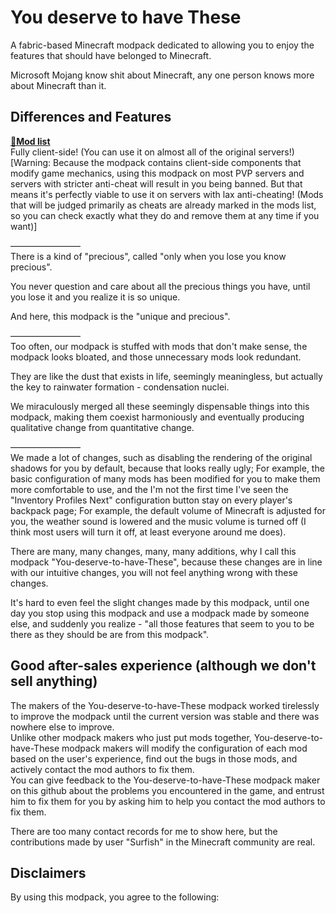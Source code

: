 # You deserve to have These

A fabric-based Minecraft modpack dedicated to allowing you to enjoy the features that should have belonged to Minecraft.  

Microsoft Mojang know shit about Minecraft, any one person knows more about Minecraft than it.  

## Differences and Features

[**📜Mod list**](INCLUDED-MODS.md)  
Fully client-side! (You can use it on almost all of the original servers!)  
[Warning: Because the modpack contains client-side components that modify game mechanics, using this modpack on most PVP servers and servers with stricter anti-cheat will result in you being banned. But that means it's perfectly viable to use it on servers with lax anti-cheating! (Mods that will be judged primarily as cheats are already marked in the mods list, so you can check exactly what they do and remove them at any time if you want)]  

————————  
There is a kind of "precious", called "only when you lose you know precious".  

You never question and care about all the precious things you have, until you lose it and you realize it is so unique.  

And here, this modpack is the "unique and precious".  

————————  
Too often, our modpack is stuffed with mods that don't make sense, the modpack looks bloated, and those unnecessary mods look redundant.  

They are like the dust that exists in life, seemingly meaningless, but actually the key to rainwater formation - condensation nuclei.  

We miraculously merged all these seemingly dispensable things into this modpack, making them coexist harmoniously and eventually producing qualitative change from quantitative change.  

————————  
We made a lot of changes, such as disabling the rendering of the original shadows for you by default, because that looks really ugly; For example, the basic configuration of many mods has been modified for you to make them more comfortable to use, and the I'm not the first time I've seen the "Inventory Profiles Next" configuration button stay on every player's backpack page; For example, the default volume of Minecraft is adjusted for you, the weather sound is lowered and the music volume is turned off (I think most users will turn it off, at least everyone around me does).  

There are many, many changes, many, many additions, why I call this modpack "You-deserve-to-have-These", because these changes are in line with our intuitive changes, you will not feel anything wrong with these changes.  

It's hard to even feel the slight changes made by this modpack, until one day you stop using this modpack and use a modpack made by someone else, and suddenly you realize - "all those features that seem to you to be there as they should be are from this modpack".  


## Good after-sales experience (although we don't sell anything)

The makers of the You-deserve-to-have-These modpack worked tirelessly to improve the modpack until the current version was stable and there was nowhere else to improve.  
Unlike other modpack makers who just put mods together, You-deserve-to-have-These modpack makers will modify the configuration of each mod based on the user's experience, find out the bugs in those mods, and actively contact the mod authors to fix them.  
You can give feedback to the You-deserve-to-have-These modpack maker on this github about the problems you encountered in the game, and entrust him to fix them for you by asking him to help you contact the mod authors to fix them.  

There are too many contact records for me to show here, but the contributions made by user "Surfish" in the Minecraft community are real.  

## Disclaimers

By using this modpack, you agree to the following:

